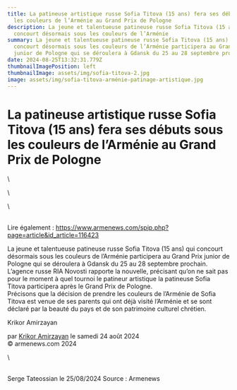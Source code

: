 ```yaml
---
title: La patineuse artistique russe Sofia Titova (15 ans) fera ses débuts sous
  les couleurs de l’Arménie au Grand Prix de Pologne
description: La jeune et talentueuse patineuse russe Sofia Titova (15 ans) qui
  concourt désormais sous les couleurs de l’Arménie
summary: La jeune et talentueuse patineuse russe Sofia Titova (15 ans) qui
  concourt désormais sous les couleurs de l’Arménie participera au Grand Prix
  junior de Pologne qui se déroulera à Gdansk du 25 au 28 septembre prochain.
date: 2024-08-25T13:32:31.779Z
thumbnailImagePosition: left
thumbnailImage: assets/img/sofia-titova-2.jpg
image: assets/img/sofia-titova-arménie-patinage-artistique.jpg
---
```

<!--StartFragment-->

# La patineuse artistique russe Sofia Titova (15 ans) fera ses débuts sous les couleurs de l’Arménie au Grand Prix de Pologne

<!--EndFragment-->\
\
<!--StartFragment-->\
\
L﻿ire également : https://www.armenews.com/spip.php?page=article&id_article=116423

La jeune et talentueuse patineuse russe Sofia Titova (15 ans) qui concourt désormais sous les couleurs de l’Arménie participera au Grand Prix junior de Pologne qui se déroulera à Gdansk du 25 au 28 septembre prochain.\
L’agence russe RIA Novosti rapporte la nouvelle, précisant qu’on ne sait pas pour le moment à quel tournoi le patineur artistique la patineuse Sofia Titova participera après le Grand Prix de Pologne.\
Précisons que la décision de prendre les couleurs de l’Arménie de Sofia Titova est venue de ses parents qui ont déjà visité l’Arménie et se sont déclaré par la beauté du pays et de son patrimoine culturel chrétien.

Krikor Amirzayan

par [Krikor Amirzayan](https://www.armenews.com/spip.php?page=auteur&id_auteur=33) le samedi 24 août 2024\
© armenews.com 2024

<!--EndFragment-->\
\
S﻿erge Tateossian le 25/08/2024   Source : Armenews